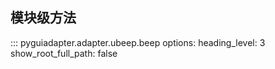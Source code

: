 ## 模块级方法
::: pyguiadapter.adapter.ubeep.beep
    options:
        heading_level: 3
        show_root_full_path: false